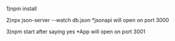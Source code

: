 1)npm install

2)npx json-server --watch db.json
 *jsonapi will open on port 3000
 
3)npm  start
after saying yes
*App will open on port 3001
